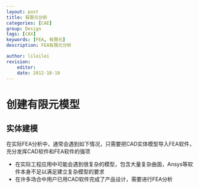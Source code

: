 ```yaml
---
layout: post
title: 有限元分析
categories: [CAE]
group: Design
tags: [CAX]
keywords: [FEA, 有限元]
description: FEA有限元分析

author: lileilei
revision:
    editor:
    date: 2012-10-10
---
```



# 创建有限元模型

## 实体建模

在实际FEA分析中，通常会遇到如下情况，只需要把CAD实体模型导入FEA软件，充分发挥CAD软件和FEA软件的强项

+ 在实际工程应用中可能会遇到很复杂的模型，包含大量复杂曲面，Ansys等软件本身不足以满足建立复杂模型的要求
+ 在许多场合中用户已用CAD软件完成了产品设计，需要进行FEA分析


